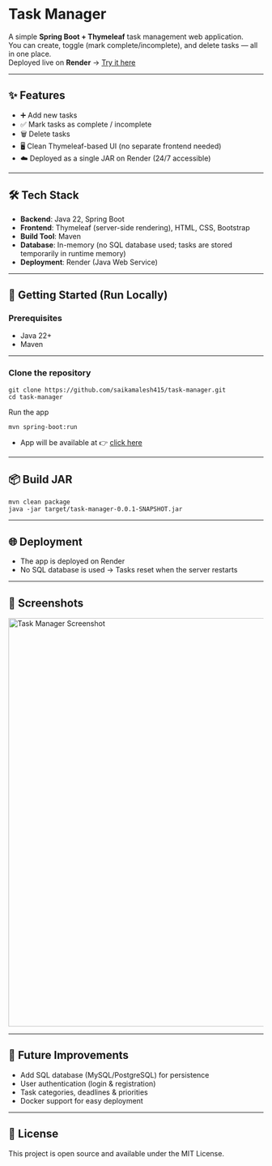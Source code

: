 # Task Manager 

A simple **Spring Boot + Thymeleaf** task management web application.  
You can create, toggle (mark complete/incomplete), and delete tasks — all in one place.  
Deployed live on **Render** → [Try it here](https://task-manager-z81e.onrender.com)

---

## ✨ Features
- ➕ Add new tasks  
- ✅ Mark tasks as complete / incomplete  
- 🗑️ Delete tasks  
- 🖥️ Clean Thymeleaf-based UI (no separate frontend needed)  
- ☁️ Deployed as a single JAR on Render (24/7 accessible)  

---

## 🛠️ Tech Stack
- **Backend**: Java 22, Spring Boot  
- **Frontend**: Thymeleaf (server-side rendering), HTML, CSS, Bootstrap  
- **Build Tool**: Maven  
- **Database**: In-memory (no SQL database used; tasks are stored temporarily in runtime memory)  
- **Deployment**: Render (Java Web Service)  

---

## 🚀 Getting Started (Run Locally)

### Prerequisites
- Java 22+
- Maven
 
---

### Clone the repository
```
git clone https://github.com/saikamalesh415/task-manager.git
cd task-manager
```
Run the app
```
mvn spring-boot:run
``` 
- App will be available at 👉 [click here](http://localhost:8080)

---

## 📦 Build JAR
```
mvn clean package
java -jar target/task-manager-0.0.1-SNAPSHOT.jar
```

---

## 🌐 Deployment
- The app is deployed on Render
- No SQL database is used → Tasks reset when the server restarts

---

## 📸 Screenshots
<img width="1672" height="806" alt="Task Manager Screenshot" src="https://github.com/user-attachments/assets/b5523f17-606f-4f3a-a932-353b867d8bec" />

---

## 🔮 Future Improvements

- Add SQL database (MySQL/PostgreSQL) for persistence
- User authentication (login & registration)
- Task categories, deadlines & priorities
- Docker support for easy deployment

---

## 📜 License

This project is open source and available under the MIT License.

